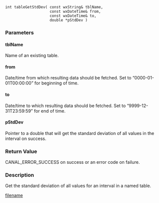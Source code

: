 



```clike
int tableGetStdDev( const wxString& tblName, 
                    const wxDateTime& from, 
                    const wxDateTime& to,
                    double *pStdDev )
```

### Parameters

#### tblName
Name of an existing table.

#### from
Date/time from which resulting data should be fetched. Set to “0000-01-01T00:00:00” for beginning of time.

#### to
Date/time to which resulting data should be fetched. Set to “9999-12-31T23:59:59” for end of time.

#### pStdDev
Pointer to a double that will get the standard deviation of all values in the interval on success.

### Return Value
CANAL_ERROR_SUCCESS on success or an error code on failure. 

### Description
Get the standard deviation of all values for an interval in a named table. 




[filename](./bottom_copyright.md ':include')
